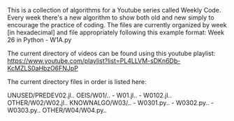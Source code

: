 This is a collection of algorithms for a Youtube series called Weekly Code. Every week there's a new algorithm to show both old and new simply to encourage the practice of coding. The files are currently organized by week [in hexadecimal] and file appropriately following this example format: Week 26 in Python - W1A.py

The current directory of videos can be found using this youtube playlist: https://www.youtube.com/playlist?list=PL4LLVM-sDKn6Db-KcMZLS0aHbzO6FNJpP

The current directory files in order is listed here:

UNUSED/PREDEV02.jl..
OEIS/W01/..
	- W01.jl..
	- W0102.jl..
OTHER/W02/W02.jl..
KNOWNALGO/W03/..
	- W0301.py..
	- W0302.py..
	- W0303.py..
OTHER/W04/W04.py..
